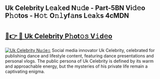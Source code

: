 ## Uk Celebrity L𝚎a𝚔ed N𝚞𝚍e - Part-5BN Vi𝚍𝚎o P𝚑𝚘tos - H𝚘𝚝 O𝚗𝚕yf𝚊ns L𝚎a𝚔s 4cMDN

# <h2><a href="http://kf5kt1.oniu.top/?m=Uk+Celebrity">🔗👉 🔴 Uk Celebrity P𝚑ot𝚘𝚜 V𝚒d𝚎o</a></h2>

[![Uk Celebrity Nu𝚍e𝚜](https://i.imgur.com/0qMVB7G.gif)](http://kf5kt1.oniu.top/?m=Uk+Celebrity)
Social media innovator Uk Celebrity, celebrated for publishing dance and lifestyle content, featuring dance presentations and personal vlogs. The public persona of Uk Celebrity is defined by its warm and approachable energy, but the mysteries of his private life remain a captivating enigma.  

